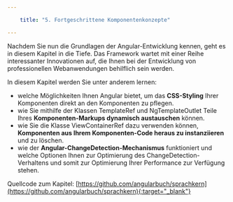 ```yaml
---

    title: "5. Fortgeschrittene Komponentenkonzepte"

---
```


Nachdem Sie nun die Grundlagen der Angular-Entwicklung kennen, geht es in diesem Kapitel in die Tiefe. Das Framework wartet mit einer Reihe interessanter Innovationen auf, die Ihnen bei der Entwicklung von professionellen Webanwendungen behilflich sein werden.

In diesem Kapitel werden Sie unter anderem lernen:
- welche Möglichkeiten Ihnen Angular bietet, um das **CSS-Styling** Ihrer Komponenten direkt an den Komponenten zu pflegen.
- wie Sie mithilfe der Klassen TemplateRef und NgTemplateOutlet Teile Ihres **Komponenten-Markups dynamisch austauschen** können.
- wie Sie die Klasse ViewContainerRef dazu verwenden können, **Komponenten aus Ihrem Komponenten-Code heraus zu instanziieren** und zu löschen.
- wie der **Angular-ChangeDetection-Mechanismus** funktioniert und welche Optionen Ihnen zur Optimierung des ChangeDetection-Verhaltens und somit zur Optimierung Ihrer Performance zur Verfügung stehen.

Quellcode zum Kapitel: [https://github.com/angularbuch/sprachkern](https://github.com/angularbuch/sprachkern){:target="_blank"}